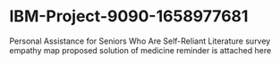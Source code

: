 # IBM-Project-9090-1658977681
Personal Assistance for Seniors Who Are Self-Reliant
Literature survey
empathy map
proposed solution of medicine reminder is attached here
